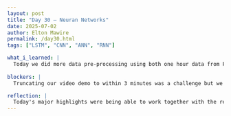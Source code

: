 ```yaml
---
layout: post
title: "Day 30 – Neuran Networks"
date: 2025-07-02
author: Elton Mawire
permalink: /day30.html
tags: ["LSTM", "CNN", "ANN", "RNN"]

what_i_learned: |
  Today we did more data pre-processing using both one hour data from Padonia and Howard. Max and I worked on Howard data, and we were able to achieve a high r_2 score of 0.73 using gradient Boosting model. The rest of our day was dedicated to polishing our slides. We were able to work with our mentors in creating the best and most relevant versions of the slides. Lastly, we finished the day with presentation practice and trying to adjust everything to fit in the time limits of 15 to 20 minutes. 
  
blockers: |
  Truncating our video demo to within 3 minutes was a challenge but we overcame.

reflection: |
  Today's major highlights were being able to work together with the rest of the team to finally determine the most important information to include in our slides. I enjoyed the collaborative spirit within our team and the aptitude to being at our best for each other. The highlights were the less revisions we got since the preliminary discussions yesterday. This showed me the amount of improvement and attention to correction which is also crucial to our project. Lookig forward to presenting tomorrow!
---
```

